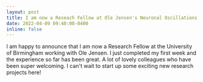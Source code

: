 ```yaml
---
layout: post
title: I am now a Reseach Fellow at Ole Jensen's Neuronal Oscillations Research Group! 😄
date: 2022-04-09 09:40:00-0400
inline: false
---
```


I am happy to announce that I am now a Research Fellow at the University of Birmingham working with Ole Jensen. I just completed my first week and the experience so far has been great. A lot of lovely colleagues who have been super welcoming. I can't wait to start up some exciting new research projects here!

